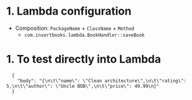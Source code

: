 # 1. Lambda configuration

- Composition: `PackageName` + `ClassName` + `Method`
  - `com.insertbooks.lambda.BookHandler::saveBook`

# 1. To test directly into Lambda

```
  {
    "body": "{\n\t\"name\": \"Clean architecture\",\n\t\"rating\": 5,\n\t\"author\": \"Uncle BOB\",\n\t\"price\": 49.99\n}"
  }
```
